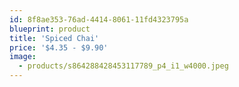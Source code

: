 ```yaml
---
id: 8f8ae353-76ad-4414-8061-11fd4323795a
blueprint: product
title: 'Spiced Chai'
price: '$4.35 - $9.90'
image:
  - products/s864288428453117789_p4_i1_w4000.jpeg
---
```

